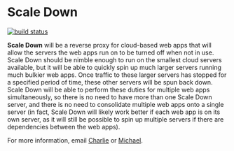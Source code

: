 Scale Down
==========

[![build status](https://git.stuph.net/gitlabci/projects/1/status.png?ref=master)](https://git.stuph.net/gitlabci/projects/1?ref=master)

**Scale Down** will be a reverse proxy for cloud-based web apps that will allow the servers the web apps run on to be turned off when not in use. Scale Down should be nimble enough to run on the smallest cloud servers available, but it will be able to quickly spin up much larger servers running much bulkier web apps. Once traffic to these larger servers has stopped for a specified period of time, these other servers will be spun back down. Scale Down will be able to perform these duties for multiple web apps simultaneously, so there is no need to have more than one Scale Down server, and there is no need to consolidate multiple web apps onto a single server (in fact, Scale Down will likely work better if each web app is on its own server, as it will still be possible to spin up multiple servers if there are dependencies between the web apps).

For more information, email [Charlie](charlie@stuphlabs.com) or [Michael](michael@stuphlabs.com).
